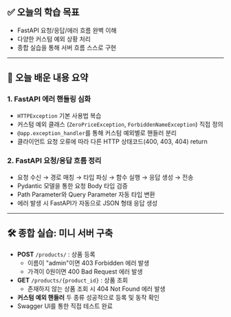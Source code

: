 ## ✅ 오늘의 학습 목표

- FastAPI 요청/응답/에러 흐름 완벽 이해
- 다양한 커스텀 예외 상황 처리
- 종합 실습을 통해 서버 흐름 스스로 구현

---

## 📌 오늘 배운 내용 요약

### 1. FastAPI 에러 핸들링 심화

- `HTTPException` 기본 사용법 복습
- 커스텀 예외 클래스 (`ZeroPriceException`, `ForbiddenNameException`) 직접 정의
- `@app.exception_handler`를 통해 커스텀 예외별로 핸들러 분리
- 클라이언트 요청 오류에 따라 다른 HTTP 상태코드(400, 403, 404) return

### 2. FastAPI 요청/응답 흐름 정리

- 요청 수신 → 경로 매칭 → 타입 파싱 → 함수 실행 → 응답 생성 → 전송
- Pydantic 모델을 통한 요청 Body 타입 검증
- Path Parameter와 Query Parameter 자동 타입 변환
- 에러 발생 시 FastAPI가 자동으로 JSON 형태 응답 생성

---

## 🛠️ 종합 실습: 미니 서버 구축

- **POST** `/products/` : 상품 등록
    - 이름이 "admin"이면 403 Forbidden 에러 발생
    - 가격이 0원이면 400 Bad Request 에러 발생
- **GET** `/products/{product_id}` : 상품 조회
    - 존재하지 않는 상품 조회 시 404 Not Found 에러 발생
- **커스텀 예외 핸들러** 두 종류 성공적으로 등록 및 동작 확인
- Swagger UI를 통한 직접 테스트 완료